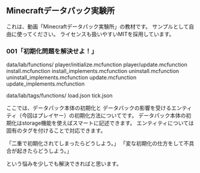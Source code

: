 ## Minecraftデータパック実験所

これは、動画「Minecraftデータパック実験所」の教材です。
サンプルとして自由に使ってください。
ライセンスも扱いやすいMITを採用しています。

### 001「初期化問題を解決せよ！」

data/lab/functions/
  player/initialize.mcfunction
  player/update.mcfunction
  install.mcfunction
  install_implements.mcfunction
  uninstall.mcfunction
  uninstall_implements.mcfunction
  update.mcfunction
  update_implements.mcfunction

data/lab/tags/functions/
  load.json
  tick.json

ここでは、データパック本体の初期化と
データパックの影響を受けるエンティティ（今回はプレイヤー）の初期化方法についてです。
データパック本体の初期化はstorage機能を使えばスマートに記述できます。
エンティティについては固有のタグを付けることで対応できます。

「二重で初期化されてしまったらどうしよう。」
「変な初期化の仕方をして不具合が起きたらどうしよう。」

という悩みを少しでも解決できればと思います。